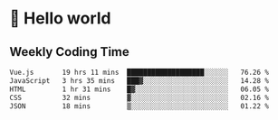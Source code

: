 # 🍻 Hello world

## Weekly Coding Time
<!--START_SECTION:waka-->

```txt
Vue.js       19 hrs 11 mins  ███████████████████░░░░░░   76.26 %
JavaScript   3 hrs 35 mins   ███▓░░░░░░░░░░░░░░░░░░░░░   14.28 %
HTML         1 hr 31 mins    █▓░░░░░░░░░░░░░░░░░░░░░░░   06.05 %
CSS          32 mins         ▓░░░░░░░░░░░░░░░░░░░░░░░░   02.16 %
JSON         18 mins         ▒░░░░░░░░░░░░░░░░░░░░░░░░   01.22 %
```

<!--END_SECTION:waka-->
